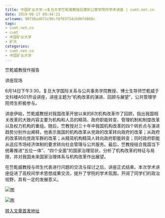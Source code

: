 ```yaml
---
title: 中国矿业大学->复旦大学竺乾威教授应邀到公管学院作学术讲座 | cumt.net.cn
date: 2019-06-17 09:44:21
urlname: 90758ad071c96cf8f63714cb96fd860c
tags: 
- cumt.net.cn
- cumt
- 中国矿业大学
- 矿大
categories:
- cumt.net.cn
- 中国矿业大学
---
```



竺乾威教授作报告

讲座现场

6月14日下午3:30，复旦大学国际关系与公共事务学院教授、博士生导师竺乾威于文科楼A501开设讲座，讲座主题为“机构改革的演进、回顾与展望”，公共管理学院师生积极参与。

讲座伊始，竺乾威教授对我国改革开放以来的8次机构改革作了回顾，指出我国相关改革的大致内容主要为机构和人员的精简、政府职能转变、管理机制和制度改革以及权力机构的重组。随后，竺教授对三十年中我国机构改革的四个转折点与演进趋势分别作出阐释，他表示我国的机构改革从党政的改革转向政府的改革；从政府的改革转向党政军群的改革；从精简机构精简人转向政府职能转变；同时政府职能从适应市场经济体制的要求转向社会管理与公共服务。最后，竺教授结合我国当下统筹推进“五位一体”、“四个全面”的国家治理现状，分析了机构改革的特征与局限，并对我国未来国家治理体系与机构改革作出展望。

在竺乾威教授与师生代表进行问题的交流与探讨之后，讲座正式结束。本次学术讲座促进了高校间学术思想成果交流，提升了学院的学术氛围，开阔了同学们的政治视野，具有一定的发展意义。



![图](http://xwzx.cumt.edu.cn/_upload/article/images/d4/7c/3703227a4ba9aca3cf84e3a41caa/1d6a7e2b-69c4-4317-a25c-71fa04e1242f.jpg)

![图](http://xwzx.cumt.edu.cn/_upload/article/images/d4/7c/3703227a4ba9aca3cf84e3a41caa/cc8df2c5-6b99-4d90-a72f-61821f179afc.jpg)

[转入文章首发地址](http://xwzx.cumt.edu.cn/14/c2/c523a529602/page.htm)